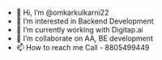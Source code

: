 - 👋 Hi, I’m @omkarkulkarni22
- 👀 I’m interested in Backend Development
- 🌱 I’m currently working with Digitap.ai
- 💞️ I’m collaborate on AA, BE development
- 📫 How to reach me Call - 8805499449

<!---
omkarkulkarni22/omkarkulkarni22 is a ✨ special ✨ repository because its `README.md` (this file) appears on your GitHub profile.
You can click the Preview link to take a look at your changes.
--->
